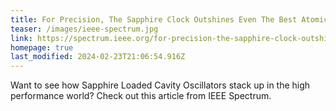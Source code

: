 ```yaml
---
title: For Precision, The Sapphire Clock Outshines Even The Best Atomic Clocks
teaser: /images/ieee-spectrum.jpg
link: https://spectrum.ieee.org/for-precision-the-sapphire-clock-outshines-even-the-best-atomic-clocks
homepage: true
last_modified: 2024-02-23T21:06:54.916Z
---
```


Want to see how Sapphire Loaded Cavity Oscillators stack up in the high performance world? Check out this article from IEEE Spectrum.
